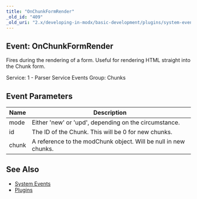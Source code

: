 ```yaml
---
title: "OnChunkFormRender"
_old_id: "409"
_old_uri: "2.x/developing-in-modx/basic-development/plugins/system-events/onchunkformrender"
---
```


## Event: OnChunkFormRender

Fires during the rendering of a form. Useful for rendering HTML straight into the Chunk form.

Service: 1 - Parser Service Events 
Group: Chunks

## Event Parameters

| Name | Description |
|------|-------------|
| mode | Either 'new' or 'upd', depending on the circumstance. |
| id | The ID of the Chunk. This will be 0 for new chunks. |
| chunk | A reference to the modChunk object. Will be null in new chunks. |

## See Also

- [System Events](developing-in-modx/basic-development/plugins/system-events "System Events")
- [Plugins](developing-in-modx/basic-development/plugins "Plugins")